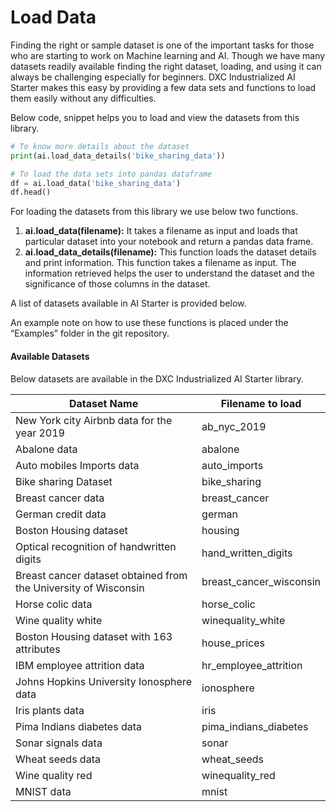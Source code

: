# Load Data

Finding the right or sample dataset is one of the important tasks for those who are starting to work on Machine learning and AI. Though we have many datasets readily available finding the right dataset, loading, and using it can always be challenging especially for beginners. DXC Industrialized AI Starter makes this easy by providing a few data sets and functions to load them easily without any difficulties.

Below code, snippet helps you to load and view the datasets from this library.

```python
# To know more details about the dataset
print(ai.load_data_details('bike_sharing_data'))

# To load the data sets into pandas dataframe
df = ai.load_data('bike_sharing_data')
df.head()
```

For loading the datasets from this library we use below two functions.

1. __ai.load_data(filename):__ It takes a filename as input and loads that particular dataset into your notebook and return a pandas data frame.
2. __ai.load_data_details(filename):__ This function loads the dataset details and print  information. This function takes a filename as input. The information retrieved helps the user to understand the dataset and the significance of those columns in the dataset.

A list of datasets available in AI Starter is provided below.

An example note on how to use these functions is placed under the “Examples” folder in the git repository.

#### Available Datasets

Below datasets are available in the DXC Industrialized AI Starter library.

|Dataset Name | Filename to load|
|------------- |----------------|
|New York city Airbnb data for the year 2019 |ab_nyc_2019|
|Abalone data | abalone|
|Auto mobiles Imports data| auto_imports|
|Bike sharing Dataset | bike_sharing |
|Breast cancer data | breast_cancer|
|German credit data | german |
|Boston Housing dataset| housing |
|Optical recognition of handwritten digits | hand_written_digits |
|Breast cancer dataset obtained from the University of Wisconsin| breast_cancer_wisconsin |
|Horse colic data | horse_colic|
| Wine quality white | winequality_white |
|Boston Housing dataset with 163 attributes| house_prices |
|IBM employee attrition data | hr_employee_attrition |
|Johns Hopkins University Ionosphere data | ionosphere|
|Iris plants data | iris |
|Pima Indians diabetes data | pima_indians_diabetes |
| Sonar signals data | sonar |
| Wheat seeds data | wheat_seeds |
| Wine quality red | winequality_red |
| MNIST data | mnist |